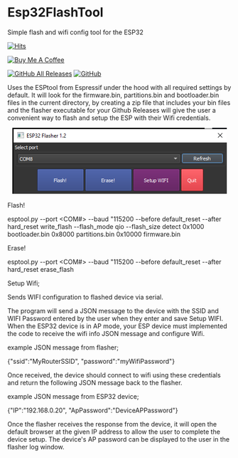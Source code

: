 # Esp32FlashTool
Simple flash and wifi config tool for the ESP32 

[![Hits](https://hits.seeyoufarm.com/api/count/incr/badge.svg?url=https%3A%2F%2Fgithub.com%2FClassicDIY%2FEspFlashTool&count_bg=%2379C83D&title_bg=%23555555&icon=&icon_color=%23E7E7E7&title=hits&edge_flat=false)](https://hits.seeyoufarm.com)

<a href="https://www.buymeacoffee.com/r4K2HIB" target="_blank"><img src="https://cdn.buymeacoffee.com/buttons/v2/default-yellow.png" alt="Buy Me A Coffee" style="height: 60px !important;width: 217px !important;" ></a>

[![GitHub All Releases](https://img.shields.io/github/downloads/ClassicDIY/EspFlashTool/total?style=for-the-badge)](https://github.com/ClassicDIY/EspFlashTool/releases)
[![GitHub](https://img.shields.io/github/license/ClassicDIY/EspFlashTool?style=for-the-badge)](https://github.com/ClassicDIY/EspFlashTool/blob/master/LICENSE)

Uses the ESPtool from Espressif under the hood with all required settings by default. It will look for the firmware.bin, partitions.bin and bootloader.bin files in the current directory, by creating a zip file that includes your bin files and the flasher executable for your Github Releases will give the user a convenient way to flash and setup the ESP with their Wifi credentials.

<p align="center">
    <img src=https://github.com/ClassicDIY/Esp32FlashTool/blob/master/Pictures/Flasher1.PNG>    
</p>

Flash!

esptool.py --port <COM#>  --baud "115200 --before default_reset --after hard_reset write_flash --flash_mode qio --flash_size detect 0x1000 bootloader.bin 0x8000 partitions.bin 0x10000 firmware.bin

Erase!

esptool.py --port <COM#>  --baud "115200 --before default_reset --after hard_reset erase_flash

Setup Wifi;

Sends WIFI configuration to flashed device via serial.

The program will send a JSON message to the device with the SSID and WIFI Password entered by the user when they enter and save Setup WIFI.
When the ESP32 device is in AP mode, your ESP device must implemented the code to receive the wifi info JSON message and configure Wifi.

example JSON message from flasher;

{"ssid":"MyRouterSSID", "password":"myWifiPassword"}

Once received, the device should connect to wifi using these credentials and return the following JSON message back to the flasher.

example JSON message from ESP32 device;

{"IP":"192.168.0.20", "ApPassword":"DeviceAPPassword"}

Once the flasher receives the response from the device, it will open the default browser at the given IP address to allow the user to complete the device setup.
The device's AP password can be displayed to the user in the flasher log window.
